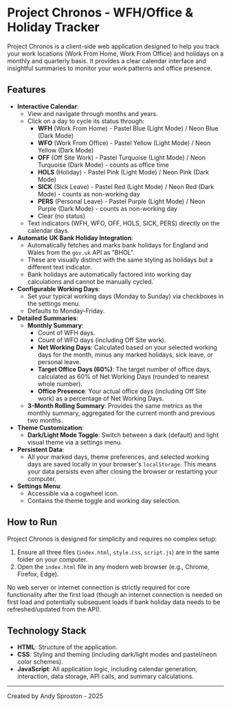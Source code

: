 # Project Chronos - WFH/Office & Holiday Tracker

Project Chronos is a client-side web application designed to help you track your work locations (Work From Home, Work From Office) and holidays on a monthly and quarterly basis. It provides a clear calendar interface and insightful summaries to monitor your work patterns and office presence.

## Features

*   **Interactive Calendar**: 
    *   View and navigate through months and years.
    *   Click on a day to cycle its status through:
        *   **WFH** (Work From Home) - Pastel Blue (Light Mode) / Neon Blue (Dark Mode)
        *   **WFO** (Work From Office) - Pastel Yellow (Light Mode) / Neon Yellow (Dark Mode)
        *   **OFF** (Off Site Work) - Pastel Turquoise (Light Mode) / Neon Turquoise (Dark Mode) - counts as office time
        *   **HOLS** (Holiday) - Pastel Pink (Light Mode) / Neon Pink (Dark Mode)
        *   **SICK** (Sick Leave) - Pastel Red (Light Mode) / Neon Red (Dark Mode) - counts as non-working day
        *   **PERS** (Personal Leave) - Pastel Purple (Light Mode) / Neon Purple (Dark Mode) - counts as non-working day
        *   Clear (no status)
    *   Text indicators (WFH, WFO, OFF, HOLS, SICK, PERS) directly on the calendar days.
*   **Automatic UK Bank Holiday Integration**:
    *   Automatically fetches and marks bank holidays for England and Wales from the `gov.uk` API as "BHOL".
    *   These are visually distinct with the same styling as holidays but a different text indicator.
    *   Bank holidays are automatically factored into working day calculations and cannot be manually cycled.
*   **Configurable Working Days**: 
    *   Set your typical working days (Monday to Sunday) via checkboxes in the settings menu.
    *   Defaults to Monday-Friday.
*   **Detailed Summaries**:
    *   **Monthly Summary**:
        *   Count of WFH days.
        *   Count of WFO days (including Off Site work).
        *   **Net Working Days**: Calculated based on your selected working days for the month, minus any marked holidays, sick leave, or personal leave.
        *   **Target Office Days (60%)**: The target number of office days, calculated as 60% of Net Working Days (rounded to nearest whole number).
        *   **Office Presence**: Your actual office days (including Off Site work) as a percentage of Net Working Days.
    *   **3-Month Rolling Summary**: Provides the same metrics as the monthly summary, aggregated for the current month and previous two months.
*   **Theme Customization**: 
    *   **Dark/Light Mode Toggle**: Switch between a dark (default) and light visual theme via a settings menu.
*   **Persistent Data**: 
    *   All your marked days, theme preferences, and selected working days are saved locally in your browser's `localStorage`. This means your data persists even after closing the browser or restarting your computer.
*   **Settings Menu**: 
    *   Accessible via a cogwheel icon.
    *   Contains the theme toggle and working day selection.

## How to Run

Project Chronos is designed for simplicity and requires no complex setup:

1.  Ensure all three files (`index.html`, `style.css`, `script.js`) are in the same folder on your computer.
2.  Open the `index.html` file in any modern web browser (e.g., Chrome, Firefox, Edge).

No web server or internet connection is strictly required for core functionality after the first load (though an internet connection is needed on first load and potentially subsequent loads if bank holiday data needs to be refreshed/updated from the API).

## Technology Stack

*   **HTML**: Structure of the application.
*   **CSS**: Styling and theming (including dark/light modes and pastel/neon color schemes).
*   **JavaScript**: All application logic, including calendar generation, interaction, data storage, API calls, and summary calculations.

---
Created by Andy Sproston - 2025
